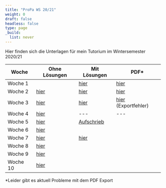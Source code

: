 ```yaml
---
title: "ProPa WS 20/21"
weight: 0
draft: false
headless: false
type: page
_build:
  list: never
---
```

Hier finden sich die Unterlagen für mein Tutorium im Wintersemester 2020/21

| Woche					| Ohne Lösungen					| Mit Lösungen					| PDF*						|
|-----------------------|-------------------------------|-------------------------------|---------------------------|
| Woche 1				| 								| [hier](Tutorium_1.html)			| [hier](Tutorium_1.pdf)	|
| Woche 2				| [hier](Tutorium_2_pre.html)		| [hier](Tutorium_2.html)			| [hier](Tutorium_2.pdf)	|
| Woche 3				| [hier](Tutorium_3_pre.html)		| [hier](Tutorium_3.html)			| [hier](Tutorium_3.pdf) (Exportfehler)	|
| Woche 4				| [hier](Tutorium_4_pre.html)		| ---							| ---						|
| Woche 5				| [hier](Tutorium_5_pre.html)		| [Aufschrieb](Tutorium_5.pdf)	|							|
| Woche 6				| [hier](Tutorium_6_pre.html)		|								|							|
| Woche 7				| [hier](Tutorium_7_pre.html)		|	[hier](Tutorium_7.html)     |							|
| Woche 8       | [hier](Tutorium_8_pre.html)   |               |             |
| Woche 9       | [hier](Tutorium_9_pre.html)   |               |             |
| Woche 10       | [hier](Tutorium_10_pre.html)   |               |             |

*Leider gibt es aktuell Probleme mit dem PDF Export
